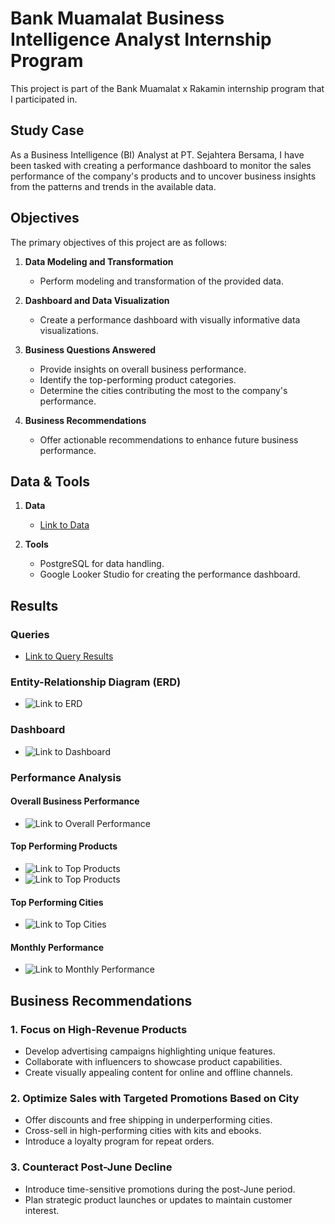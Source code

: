# Bank Muamalat Business Intelligence Analyst Internship Program
This project is part of the Bank Muamalat x Rakamin internship program that I participated in.

## Study Case

As a Business Intelligence (BI) Analyst at PT. Sejahtera Bersama, I have been tasked with creating a performance dashboard to monitor the sales performance of the company's products and to uncover business insights from the patterns and trends in the available data.


## Objectives

The primary objectives of this project are as follows:

1. **Data Modeling and Transformation**
   - Perform modeling and transformation of the provided data.

2. **Dashboard and Data Visualization**
   - Create a performance dashboard with visually informative data visualizations.

3. **Business Questions Answered**
   - Provide insights on overall business performance.
   - Identify the top-performing product categories.
   - Determine the cities contributing the most to the company's performance.

4. **Business Recommendations**
   - Offer actionable recommendations to enhance future business performance.

## Data & Tools

1. **Data**
   - [Link to Data](https://drive.google.com/file/d/1RwsBQ1FriNfz6qiq0V5nD7gF7jO81To3/view)

2. **Tools**
   - PostgreSQL for data handling.
   - Google Looker Studio for creating the performance dashboard.

## Results

### Queries
- [Link to Query Results](https://github.com/aghulams/Muamalat-Business-Intelligence-Analyst/blob/main/Query-Bank%20Muamalat%20(Business%20Intelligence%20Analyst).sql)

### Entity-Relationship Diagram (ERD)
- ![Link to ERD](https://github.com/aghulams/Muamalat-Business-Intelligence-Analyst/blob/main/pic/ERD-Bank%20Muamalat%20(Business%20Intelligence%20Analyst).png)

### Dashboard
- ![Link to Dashboard](https://github.com/aghulams/Muamalat-Business-Intelligence-Analyst/blob/main/pic/dashboard.png)

### Performance Analysis

#### Overall Business Performance
- ![Link to Overall Performance](https://github.com/aghulams/Muamalat-Business-Intelligence-Analyst/blob/main/pic/overall_performance.png)

#### Top Performing Products
- ![Link to Top Products](https://github.com/aghulams/Muamalat-Business-Intelligence-Analyst/blob/main/pic/top_product_1.png)
- ![Link to Top Products](https://github.com/aghulams/Muamalat-Business-Intelligence-Analyst/blob/main/pic/top_product_2.png)

#### Top Performing Cities
- ![Link to Top Cities](https://github.com/aghulams/Muamalat-Business-Intelligence-Analyst/blob/main/pic/top_performing_city.png)

#### Monthly Performance
- ![Link to Monthly Performance](https://github.com/aghulams/Muamalat-Business-Intelligence-Analyst/blob/main/pic/performance_trending.png)

## Business Recommendations

### 1. Focus on High-Revenue Products
   - Develop advertising campaigns highlighting unique features.
   - Collaborate with influencers to showcase product capabilities.
   - Create visually appealing content for online and offline channels.

### 2. Optimize Sales with Targeted Promotions Based on City
   - Offer discounts and free shipping in underperforming cities.
   - Cross-sell in high-performing cities with kits and ebooks.
   - Introduce a loyalty program for repeat orders.

### 3. Counteract Post-June Decline
   - Introduce time-sensitive promotions during the post-June period.
   - Plan strategic product launches or updates to maintain customer interest.
